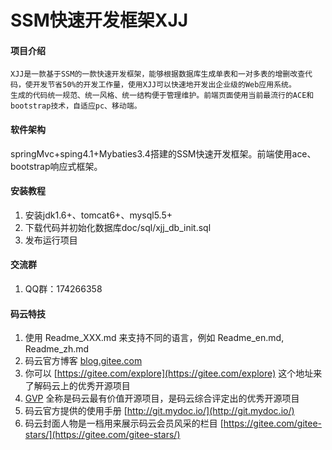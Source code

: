 # SSM快速开发框架XJJ

#### 项目介绍
    XJJ是一款基于SSM的一款快速开发框架，能够根据数据库生成单表和一对多表的增删改查代码，使开发节省50%的开发工作量，使用XJJ可以快速地开发出企业级的Web应用系统。
    生成的代码统一规范、统一风格、统一结构便于管理维护。前端页面使用当前最流行的ACE和bootstrap技术，自适应pc、移动端。

#### 软件架构
springMvc+sping4.1+Mybaties3.4搭建的SSM快速开发框架。前端使用ace、bootstrap响应式框架。

#### 安装教程

1. 安装jdk1.6+、tomcat6+、mysql5.5+
2. 下载代码并初始化数据库doc/sql/xjj_db_init.sql
3. 发布运行项目

#### 交流群
1. QQ群：174266358


#### 码云特技

1. 使用 Readme\_XXX.md 来支持不同的语言，例如 Readme\_en.md, Readme\_zh.md
2. 码云官方博客 [blog.gitee.com](https://blog.gitee.com)
3. 你可以 [https://gitee.com/explore](https://gitee.com/explore) 这个地址来了解码云上的优秀开源项目
4. [GVP](https://gitee.com/gvp) 全称是码云最有价值开源项目，是码云综合评定出的优秀开源项目
5. 码云官方提供的使用手册 [http://git.mydoc.io/](http://git.mydoc.io/)
6. 码云封面人物是一档用来展示码云会员风采的栏目 [https://gitee.com/gitee-stars/](https://gitee.com/gitee-stars/)